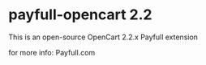 # payfull-opencart 2.2
This is an open-source OpenCart 2.2.x Payfull extension

for more info: 
Payfull.com
